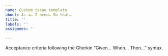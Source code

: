 ```yaml
---
name: Custom issue template
about: As a… I need… So that…
title: ''
labels: ''
assignees: ''

---
```


Acceptance criteria following the Gherkin “Given… When… Then…” syntax.
